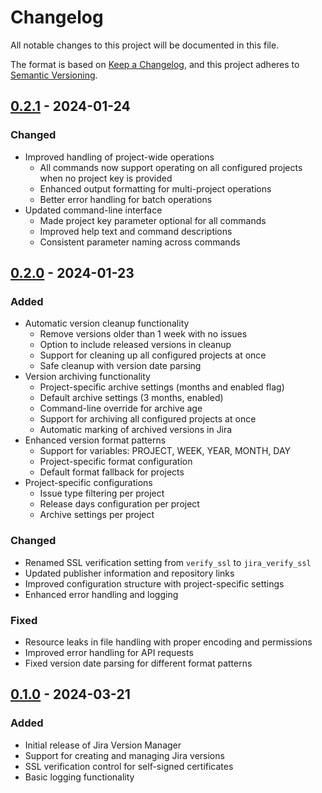 # Changelog

All notable changes to this project will be documented in this file.

The format is based on [Keep a Changelog](https://keepachangelog.com/en/1.0.0/),
and this project adheres to [Semantic Versioning](https://semver.org/spec/v2.0.0.html).

## [0.2.1] - 2024-01-24

### Changed
- Improved handling of project-wide operations
  - All commands now support operating on all configured projects when no project key is provided
  - Enhanced output formatting for multi-project operations
  - Better error handling for batch operations
- Updated command-line interface
  - Made project key parameter optional for all commands
  - Improved help text and command descriptions
  - Consistent parameter naming across commands

## [0.2.0] - 2024-01-23

### Added
- Automatic version cleanup functionality
  - Remove versions older than 1 week with no issues
  - Option to include released versions in cleanup
  - Support for cleaning up all configured projects at once
  - Safe cleanup with version date parsing
- Version archiving functionality
  - Project-specific archive settings (months and enabled flag)
  - Default archive settings (3 months, enabled)
  - Command-line override for archive age
  - Support for archiving all configured projects at once
  - Automatic marking of archived versions in Jira
- Enhanced version format patterns
  - Support for variables: PROJECT, WEEK, YEAR, MONTH, DAY
  - Project-specific format configuration
  - Default format fallback for projects
- Project-specific configurations
  - Issue type filtering per project
  - Release days configuration per project
  - Archive settings per project

### Changed
- Renamed SSL verification setting from `verify_ssl` to `jira_verify_ssl`
- Updated publisher information and repository links
- Improved configuration structure with project-specific settings
- Enhanced error handling and logging

### Fixed
- Resource leaks in file handling with proper encoding and permissions
- Improved error handling for API requests
- Fixed version date parsing for different format patterns

## [0.1.0] - 2024-03-21

### Added
- Initial release of Jira Version Manager
- Support for creating and managing Jira versions
- SSL verification control for self-signed certificates
- Basic logging functionality

[0.2.1]: https://github.com/jackalski/jira-version-manager/compare/v0.2.0...v0.2.1
[0.2.0]: https://github.com/jackalski/jira-version-manager/compare/v0.1.0...v0.2.0
[0.1.0]: https://github.com/jackalski/jira-version-manager/releases/tag/v0.1.0 